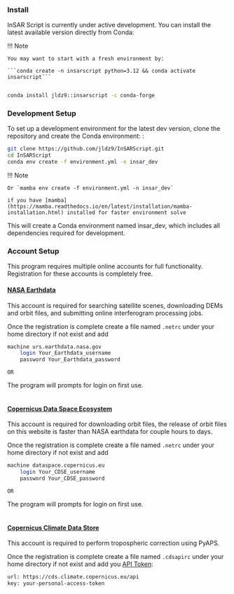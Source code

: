 
### **Install**
InSAR Script is currently under active development. You can install the latest available version directly from Conda:

!!! Note
    
    You may want to start with a fresh environment by: 

    ```conda create -n insarscript python=3.12 && conda activate insarscript```

```bash

conda install jldz9::insarscript -c conda-forge

```

### **Development Setup**
To set up a development environment for the latest dev version, clone the repository and create the Conda environment: : 


``` bash
git clone https://github.com/jldz9/InSARScript.git
cd InSARScript
conda env create -f environment.yml -n insar_dev

```

!!! Note

    Or `mamba env create -f environment.yml -n insar_dev` 
    
    if you have [mamba](https://mamba.readthedocs.io/en/latest/installation/mamba-installation.html) installed for faster environment solve

This will create a Conda environment named insar_dev, which includes all dependencies required for development.


### **Account Setup**

This program requires multiple online accounts for full functionality. Registration for these accounts is completely free.

#### [NASA Earthdata](https://urs.earthdata.nasa.gov/)

This account is required for searching satellite scenes, downloading DEMs and orbit files, and submitting online interferogram processing jobs.

Once the registration is complete create a file named `.netrc` under your home directory if not exist and add 
```bash
machine urs.earthdata.nasa.gov
    login Your_Earthdata_username
    password Your_Earthdata_password
```
`OR`

The program will prompts for login on first use.<br><br>



#### [Copernicus Data Space Ecosystem](https://dataspace.copernicus.eu/)

This account is required for downloading orbit files, the release of orbit files on this website is faster than NASA earthdata for couple hours to days. 

Once the registration is complete create a file named `.netrc` under your home directory if not exist and add 

```bash 
machine dataspace.copernicus.eu
    login Your_CDSE_username
    password Your_CDSE_password 

```

`OR` 

The program will prompts for login on first use.<br><br>

#### [Copernicus Climate Data Store](https://cds.climate.copernicus.eu/)

This account is required to perform tropospheric correction using PyAPS.

Once the registration is complete create a file named `.cdsapirc` under your home directory if not exist and add
you [API Token](https://cds.climate.copernicus.eu/how-to-api):

```bash
url: https://cds.climate.copernicus.eu/api
key: your-personal-access-token
```
